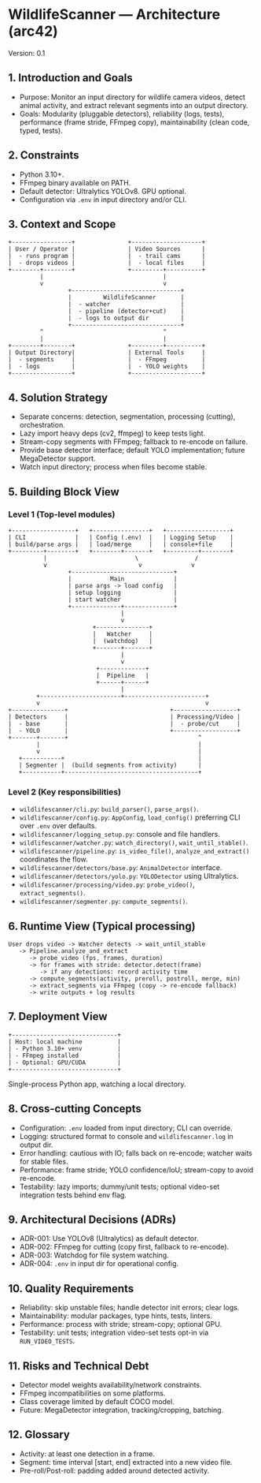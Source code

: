 # WildlifeScanner — Architecture (arc42)

Version: 0.1

## 1. Introduction and Goals
- Purpose: Monitor an input directory for wildlife camera videos, detect animal activity, and extract relevant segments into an output directory.
- Goals: Modularity (pluggable detectors), reliability (logs, tests), performance (frame stride, FFmpeg copy), maintainability (clean code, typed, tests).

## 2. Constraints
- Python 3.10+.
- FFmpeg binary available on PATH.
- Default detector: Ultralytics YOLOv8. GPU optional.
- Configuration via `.env` in input directory and/or CLI.

## 3. Context and Scope
```
+-----------------+               +--------------------+
| User / Operator |               | Video Sources      |
|  - runs program |               |  - trail cams      |
|  - drops videos |               |  - local files     |
+--------+--------+               +---------+----------+
         |                                  |
         v                                  v
                 +-------------------------------+
                 |         WildlifeScanner       |
                 |  - watcher                    |
                 |  - pipeline (detector+cut)    |
                 |  - logs to output dir         |
                 +-------------------------------+
         ^                                  ^
         |                                  |
+--------+--------+               +---------+----------+
| Output Directory|               | External Tools     |
|  - segments     |               |  - FFmpeg          |
|  - logs         |               |  - YOLO weights    |
+-----------------+               +--------------------+
```

## 4. Solution Strategy
- Separate concerns: detection, segmentation, processing (cutting), orchestration.
- Lazy import heavy deps (cv2, ffmpeg) to keep tests light.
- Stream-copy segments with FFmpeg; fallback to re-encode on failure.
- Provide base detector interface; default YOLO implementation; future MegaDetector support.
- Watch input directory; process when files become stable.

## 5. Building Block View
### Level 1 (Top-level modules)
```
+------------------+   +----------------+   +------------------+
| CLI              |   | Config (.env)  |   | Logging Setup    |
| build/parse args |   | load/merge     |   | console+file     |
+---------+--------+   +--------+-------+   +---------+--------+
          |                         \                /
          v                          v              v
                 +-----------------------------+
                 |           Main              |
                 | parse args -> load config   |
                 | setup logging               |
                 | start watcher               |
                 +--------------+--------------+
                                |
                                v
                        +---------------+
                        |   Watcher     |
                        |  (watchdog)   |
                        +-------+-------+
                                |
                                v
                         +-------------+
                         |  Pipeline   |
                         +------+------+
                                |
        +-----------------------+-----------------------+
        v                                               v
+---------------+                             +------------------+
| Detectors     |                             | Processing/Video |
|  - base       |                             |  - probe/cut     |
|  - YOLO       |                             +------------------+
+-------+-------+                                     ^
        |                                             |
        v                                             |
   +-----------+                                      |
   | Segmenter |  (build segments from activity)      |
   +-----------+--------------------------------------+
```

### Level 2 (Key responsibilities)
- `wildlifescanner/cli.py`: `build_parser()`, `parse_args()`.
- `wildlifescanner/config.py`: `AppConfig`, `load_config()` preferring CLI over `.env` over defaults.
- `wildlifescanner/logging_setup.py`: console and file handlers.
- `wildlifescanner/watcher.py`: `watch_directory()`, `wait_until_stable()`.
- `wildlifescanner/pipeline.py`: `is_video_file()`, `analyze_and_extract()` coordinates the flow.
- `wildlifescanner/detectors/base.py`: `AnimalDetector` interface.
- `wildlifescanner/detectors/yolo.py`: `YOLODetector` using Ultralytics.
- `wildlifescanner/processing/video.py`: `probe_video()`, `extract_segments()`.
- `wildlifescanner/segmenter.py`: `compute_segments()`.

## 6. Runtime View (Typical processing)
```
User drops video -> Watcher detects -> wait_until_stable
   -> Pipeline.analyze_and_extract
      -> probe_video (fps, frames, duration)
      -> for frames with stride: detector.detect(frame)
         -> if any detections: record activity time
      -> compute_segments(activity, preroll, postroll, merge, min)
      -> extract_segments via FFmpeg (copy -> re-encode fallback)
      -> write outputs + log results
```

## 7. Deployment View
```
+------------------------------+
| Host: local machine          |
| - Python 3.10+ venv          |
| - FFmpeg installed           |
| - Optional: GPU/CUDA         |
+------------------------------+
```
Single-process Python app, watching a local directory.

## 8. Cross-cutting Concepts
- Configuration: `.env` loaded from input directory; CLI can override.
- Logging: structured format to console and `wildlifescanner.log` in output dir.
- Error handling: cautious with IO; falls back on re-encode; watcher waits for stable files.
- Performance: frame stride; YOLO confidence/IoU; stream-copy to avoid re-encode.
- Testability: lazy imports; dummy/unit tests; optional video-set integration tests behind env flag.

## 9. Architectural Decisions (ADRs)
- ADR-001: Use YOLOv8 (Ultralytics) as default detector.
- ADR-002: FFmpeg for cutting (copy first, fallback to re-encode).
- ADR-003: Watchdog for file system watching.
- ADR-004: `.env` in input dir for operational config.

## 10. Quality Requirements
- Reliability: skip unstable files; handle detector init errors; clear logs.
- Maintainability: modular packages, type hints, tests, linters.
- Performance: process with stride; stream-copy; optional GPU.
- Testability: unit tests; integration video-set tests opt-in via `RUN_VIDEO_TESTS`.

## 11. Risks and Technical Debt
- Detector model weights availability/network constraints.
- FFmpeg incompatibilities on some platforms.
- Class coverage limited by default COCO model.
- Future: MegaDetector integration, tracking/cropping, batching.

## 12. Glossary
- Activity: at least one detection in a frame.
- Segment: time interval [start, end] extracted into a new video file.
- Pre-roll/Post-roll: padding added around detected activity.
